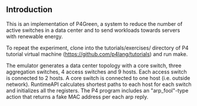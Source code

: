 ## Introduction

This is an implementation of P4Green, a system to reduce the number of active switches in a data center and to send workloads towards servers with renewable energy.

To repeat the experiment, clone into the tutorials/exercises/ directory of P4 tutorial virtual machine (https://github.com/p4lang/tutorials) and run make.

The emulator generates a data center topology with a core switch, three aggregation switches, 4 access switches and 9 hosts. 
Each access switch is connected to 2 hosts. A core switch is connected to one host (i.e. outside network).
RuntimeAPI calculates shortest paths to each host for each switch and initializes all the registers.
The P4 program includes an "arp_fool"-type action that returns a fake MAC address per each arp reply.


